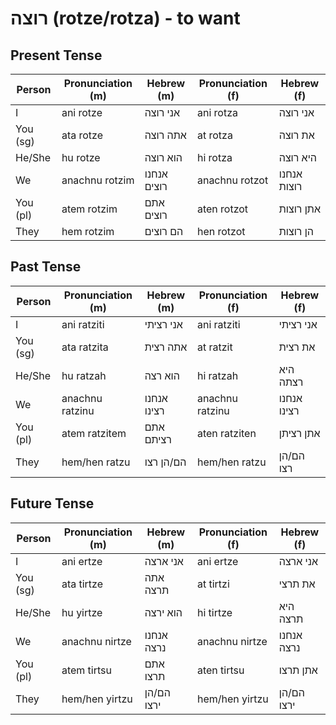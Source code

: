 # רוצה (rotze/rotza) - to want

## Present Tense

| Person        | Pronunciation (m) | Hebrew (m)  | Pronunciation (f) | Hebrew (f)  |
|---------------|-------------------|-------------|-------------------|-------------|
| I             | ani rotze         | אני רוצה    | ani rotza         | אני רוצה    |
| You (sg)      | ata rotze         | אתה רוצה    | at rotza          | את רוצה     |
| He/She        | hu rotze          | הוא רוצה    | hi rotza          | היא רוצה    |
| We            | anachnu rotzim    | אנחנו רוצים | anachnu rotzot    | אנחנו רוצות |
| You (pl)      | atem rotzim       | אתם רוצים   | aten rotzot       | אתן רוצות   |
| They          | hem rotzim        | הם רוצים    | hen rotzot        | הן רוצות    |

## Past Tense

| Person        | Pronunciation (m) | Hebrew (m)  | Pronunciation (f) | Hebrew (f)  |
|---------------|-------------------|-------------|-------------------|-------------|
| I             | ani ratziti       | אני רציתי   | ani ratziti       | אני רציתי   |
| You (sg)      | ata ratzita       | אתה רצית    | at ratzit         | את רצית     |
| He/She        | hu ratzah         | הוא רצה     | hi ratzah         | היא רצתה    |
| We            | anachnu ratzinu   | אנחנו רצינו | anachnu ratzinu   | אנחנו רצינו |
| You (pl)      | atem ratzitem     | אתם רציתם   | aten ratziten     | אתן רציתן   |
| They          | hem/hen ratzu     | הם/הן רצו   | hem/hen ratzu     | הם/הן רצו   |

## Future Tense

| Person        | Pronunciation (m) | Hebrew (m)  | Pronunciation (f) | Hebrew (f)  |
|---------------|-------------------|-------------|-------------------|-------------|
| I             | ani ertze         | אני ארצה    | ani ertze         | אני ארצה    |
| You (sg)      | ata tirtze        | אתה תרצה    | at tirtzi         | את תרצי     |
| He/She        | hu yirtze         | הוא ירצה    | hi tirtze         | היא תרצה    |
| We            | anachnu nirtze    | אנחנו נרצה  | anachnu nirtze    | אנחנו נרצה  |
| You (pl)      | atem tirtsu       | אתם תרצו    | aten tirtsu       | אתן תרצו    |
| They          | hem/hen yirtzu    | הם/הן ירצו  | hem/hen yirtzu    | הם/הן ירצו  |
